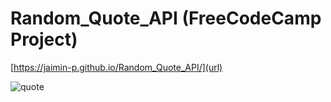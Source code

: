 # Random_Quote_API (FreeCodeCamp Project)

[https://jaimin-p.github.io/Random_Quote_API/](url)

![quote](https://user-images.githubusercontent.com/37629359/45276097-6654f680-b48e-11e8-8c48-aab1032176a9.PNG)
